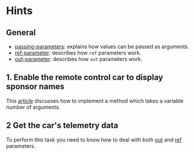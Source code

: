# Hints

## General

- [passing-parameters][passing-parameters]: explains how values can be passed as arguments.
- [ref-parameter][ref-parameter]: describes how `ref` parameters work.
- [out-parameter][out-parameter]: describes how `out` parameters work.

## 1. Enable the remote control car to display sponsor names

This [article][passing-parameters] discusses how to implement a method which takes a variable number of arguments.

## 2 Get the car's telemetry data

To perform this task you need to know how to deal with both [out][out-parameter] and [ref][ref-parameter] parameters.

[passing-parameters]: https://docs.microsoft.com/en-us/dotnet/csharp/programming-guide/classes-and-structs/passing-parameters
[ref-parameter]: https://docs.microsoft.com/en-us/dotnet/csharp/language-reference/keywords/ref#passing-an-argument-by-reference
[out-parameter]: https://docs.microsoft.com/en-us/dotnet/csharp/language-reference/keywords/out-parameter-modifier
